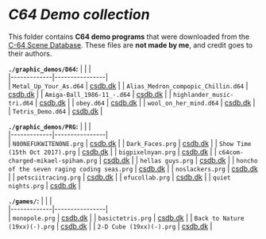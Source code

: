 # *C64 Demo collection*

This folder contains **C64 demo programs** that were downloaded from the [C-64 Scene Database](https://csdb.dk/). These files are **not made by me**, and credit goes to their authors.  

**`./graphic_demos/D64`:**
|  |  |  
|-------------|----------------|  
| `Metal_Up_Your_As.d64` | [csdb.dk](https://csdb.dk/release/?id=228617) | 
| `Alias_Medron_compopic_Chillin.d64` | [csdb.dk](https://csdb.dk/release/?id=247793) | 
| `Amiga-Ball_1986-11_-.d64` | [csdb.dk](https://csdb.dk/release/?id=100849) | 
| `highlander_music-tri.d64` | [csdb.dk](https://csdb.dk/release/?id=124884) | 
| `obey.d64` | [csdb.dk](https://csdb.dk/release/?id=81164) | 
| `wool_on_her_mind.d64` | [csdb.dk](https://csdb.dk/release/?id=41421) | 
| `Tetris_Demo.d64` | [csdb.dk](https://csdb.dk/release/?id=205694) | 

**`./graphic_demos/PRG`:**
|  |  |  
|-------------|----------------|  
| `N00NEFUKWITEN0NE.prg` | [csdb.dk](https://csdb.dk/release/?id=122618) | 
| `Dark_Faces.prg` | [csdb.dk](https://csdb.dk/release/?id=225015) | 
| `Show Time (15th Oct 2017).prg` | [csdb.dk](https://csdb.dk/release/?id=159720) | 
| `bigpixelnyan.prg` | [csdb.dk](https://csdb.dk/release/?id=184998) | 
| `c64com-charged-mikael-spiham.prg` | [csdb.dk](https://csdb.dk/release/?id=199276) | 
| `hellas guys.prg` | [csdb.dk](https://csdb.dk/release/?id=249052) | 
| `honcho of the seven raging coding seas.prg` | [csdb.dk](https://csdb.dk/release/?id=226520) | 
| `noslackers.prg` | [csdb.dk](https://csdb.dk/release/?id=247872) | 
| `petsciitracing.prg` | [csdb.dk](https://csdb.dk/release/?id=157375) | 
| `efucollab.prg` | [csdb.dk](https://csdb.dk/release/?id=171604) | 
| `quiet nights.prg` | [csdb.dk](https://csdb.dk/release/?id=239364) | 

**`./games/`:**
|  |  |  
|-------------|----------------|  
| `monopole.prg` | [csdb.dk](https://csdb.dk/release/?id=136697) | 
| `basictetris.prg` | [csdb.dk](https://csdb.dk/release/?id=174788) | 
| `Back to Nature (19xx)(-).prg` | [csdb.dk](https://csdb.dk/release/?id=132873) | 
| `2-D Cube (19xx)(-).prg` | [csdb.dk](https://csdb.dk/release/?id=404) | 

